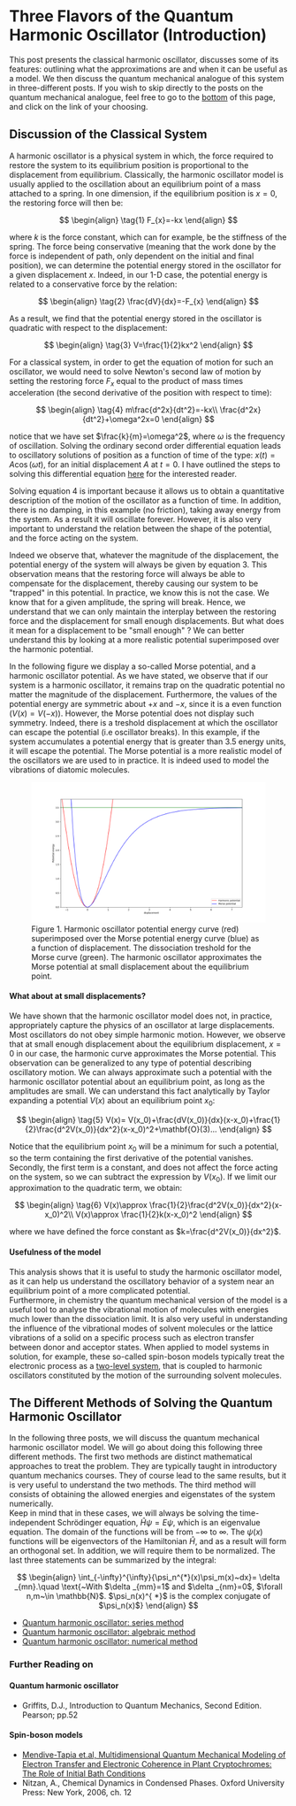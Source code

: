 # Three Flavors of the Quantum Harmonic Oscillator (Introduction)
This post presents the classical harmonic oscillator, discusses some of its features: outlining what the approximations are and when it can be useful as a model. We then discuss the quantum mechanical analogue of this system in three-different posts. If you wish to skip directly to the posts on the quantum mechanical analogue, feel free to go to the [bottom](#the-different-methods-of-solving-the-quantum-harmonic-oscillator) of this page, and click on the link of your choosing.

## Discussion of the Classical System
A harmonic oscillator is a physical system in which, the force required to restore the system to its equilibrium 
position is proportional to the displacement from equilibrium. Classically, the harmonic oscillator model is usually applied
to the oscillation about an equilibrium point of a mass attached to a spring.
In one dimension, if the equilibrium position is $x=0$, 
the restoring force will then be: 

$$
\begin{align}
\tag{1}
F_{x}=-kx
\end{align}
$$

where $k$ is the force constant, which can for example, be the stiffness of the spring.
The force being conservative (meaning that the work done by the force is independent of path, only dependent on the initial
and final position), we can determine the potential energy stored in the oscillator for a given displacement $x$. Indeed, in our 1-D case, the potential energy is related to a conservative force by the relation:

$$
\begin{align}
\tag{2}
\frac{dV}{dx}=-F_{x}
\end{align}
$$

As a result, we find that the potential energy stored in the oscillator is quadratic with respect to the displacement: 

$$
\begin{align}
\tag{3}
V=\frac{1}{2}kx^2
\end{align}
$$

For a classical system, in order to get the equation of motion for such an oscillator, we would need to solve Newton's second law of motion by setting the restoring force $F_{x}$ equal to the product of mass times acceleration (the second derivative of the position with respect to time):

$$
\begin{align}
\tag{4}
m\frac{d^2x}{dt^2}=-kx\\
\frac{d^2x}{dt^2}+\omega^2x=0
\end{align}
$$

notice that we have set $\frac{k}{m}=\omega^2$, where $\omega$ is the frequency of oscillation. Solving the ordinary second order differential equation leads to oscillatory solutions of position as a function of time of the type: $x(t) = A\cos{\left(\omega t\right)}$, for an initial displacement $A$ at $t=0$. I have outlined the steps to solving this differential equation [here](Classical_HO.synctex.pdf) for the interested reader.  

Solving equation 4 is important because it allows us to obtain a quantitative description of the motion of the oscillator as a function of time. In addition, there is no damping, in this example (no friction), taking away energy from the system. As a result it will oscillate forever. However, it is also very important to understand the relation between the shape of the potential, and the force acting on the system.  

Indeed we observe that, whatever the magnitude of the displacement, the potential energy of the system will always be given by equation 3. This observation means that the restoring force will always be able to compensate for the displacement, thereby causing our system to be "trapped" in this potential. In practice, we know this is not the case. We know that for a given amplitude, the spring will break. Hence, we understand that we can only maintain the interplay between the restoring force and the displacement for small enough displacements. But what does it mean for a displacement to be "small enough" ? We can better understand this by looking at a more realistic potential superimposed over the harmonic potential.  

In the following figure we display a so-called Morse potential, and a harmonic oscillator potential. As we have stated, we observe that if our system is a harmonic oscillator, it remains trap on the quadratic potential no matter the magnitude of the displacement. Furthermore, the values of the potential energy are symmetric about $+x$ and $-x$, since it is a even function $\left(V(x)=V(-x)\right)$. However, the Morse potential does not display such symmetry. Indeed, there is a treshold displacement at which the oscillator can escape the potential (i.e oscillator breaks). In this example, if the system accumulates a potential energy that is greater than $3.5$ energy units, it will escape the potential. The Morse potential is a more realistic model of the oscillators we are used to in practice. It is indeed used to model the vibrations of diatomic molecules.  


<figure>
    <img src="harmonic-morse.png" alt="figure">
    <figcaption>Figure 1. Harmonic oscillator potential energy curve (red) superimposed over the Morse potential energy curve (blue) as a function of displacement. The dissociation treshold for the Morse curve (green). The harmonic oscillator approximates the Morse potential at small displacement about the equilibrium point.   
</figcaption>
</figure>           

#### What about at small displacements?

We have shown that the harmonic oscillator model does not, in practice, appropriately capture the physics of an oscillator at large displacements. Most oscillators do not obey simple harmonic motion. However, we observe that at small enough displacement about the equilibrium displacement, $x=0$ in our case, the harmonic curve approximates the Morse potential. This observation can be generalized to any type of potential describing oscillatory motion. We can always approximate such a potential with the harmonic oscillator potential about an equilibrium point, as long as the amplitudes are small. We can understand this fact analytically by Taylor expanding a potential $V(x)$ about an equilibrium point $x_0$: 

$$
\begin{align}
\tag{5}
V(x)= V(x_0)+\frac{dV(x_0)}{dx}(x-x_0)+\frac{1}{2}\frac{d^2V(x_0)}{dx^2}(x-x_0)^2+\mathbf{O}(3)...
\end{align}
$$

Notice that the equilibrium point $x_0$ will be a minimum for such a potential, so the term containing the first derivative of the potential vanishes. Secondly, the first term is a constant, and does not affect the force acting on the system, so we can subtract the expression by $V(x_0)$. If we limit our approximation to the quadratic term, we obtain:

$$
\begin{align}
\tag{6}
V(x)\approx \frac{1}{2}\frac{d^2V(x_0)}{dx^2}(x-x_0)^2\\ 
V(x)\approx \frac{1}{2}k(x-x_0)^2
\end{align}
$$

where we have defined the force constant as $k=\frac{d^2V(x_0)}{dx^2}$.   

#### Usefulness of the model

This analysis shows that it is useful to study the harmonic oscillator model, as it can help us understand the oscillatory behavior of a system near an equilibrium point of a more complicated potential.   
Furthermore, in chemistry the quantum mechanical version of the model is a useful tool to analyse the vibrational motion of molecules with energies much lower than the dissociation limit. It is also very useful in understanding the influence of the vibrational modes of solvent molecules or the lattice vibrations of a solid on a specific process such as electron transfer between donor and acceptor states. When applied to model systems in solution, for example, these so-called spin-boson models typically treat the electronic process as a [two-level system](projects/quantumdynamics/twolevel.md), that is coupled to harmonic oscillators constituted by the motion of the surrounding solvent molecules.  

## The Different Methods of Solving the Quantum Harmonic Oscillator

In the following three posts, we will discuss the quantum mechanical harmonic oscillator model. We will go about doing this following three different methods. The first two methods are distinct mathematical approaches to treat the problem. They are typically taught in introductory quantum mechanics courses. They of course lead to the same results, but it is very useful to understand the two methods. The third method will consists of obtaining the allowed energies and eigenstates of the system numerically.  
Keep in mind that in these cases, we will always be solving the time-independent Schrödinger equation, $\hat{H}\psi=E\psi$, which is an eigenvalue equation. The domain of the functions will be from $-\infty$ to $\infty$. The $\psi(x)$ functions will be eigenvectors of the Hamiltonian $\hat{H}$, and as a result will form an orthogonal set. In addition, we will require them to be normalized. The last three statements can be summarized by the integral:

$$
\begin{align}
\int_{-\infty}^{\infty}{\psi_n^{*}(x)\psi_m(x)~dx}= \delta _{mn}.\quad \text{~With $\delta _{mm}=1$ and $\delta _{nm}=0$, $\forall n,m~\in \mathbb{N}$.  
$\psi_n(x)^{ *}$ is the complex conjugate of $\psi_n(x)$}
\end{align}
$$

- [Quantum harmonic oscillator: series method](seriesQHO.md)  
- [Quantum harmonic oscillator: algebraic method](comingsoon.md)  
- [Quantum harmonic oscillator: numerical method](comingsoon.md)  

### Further Reading on
#### Quantum harmonic oscillator 
- Griffits, D.J., Introduction to Quantum Mechanics, Second Edition. Pearson; pp.52

#### Spin-boson models 

- [Mendive-Tapia et.al, Multidimensional Quantum Mechanical Modeling of Electron Transfer and Electronic Coherence in Plant Cryptochromes: The Role of Initial Bath Conditions](https://pubs.acs.org/doi/10.1021/acs.jpcb.7b10412)  
- Nitzan, A., Chemical Dynamics in Condensed Phases. Oxford University Press: New York, 2006, ch. 12
